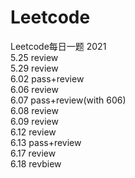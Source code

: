 # Leetcode
Leetcode每日一题 2021    
5.25 review  
5.29 review  
6.02 pass+review  
6.06 review  
6.07 pass+review(with 606)  
6.08 review  
6.09 review  
6.12 review  
6.13 pass+review  
6.17 review  
6.18 revbiew  
